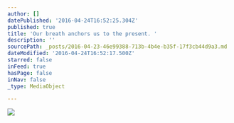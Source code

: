```yaml
---
author: []
datePublished: '2016-04-24T16:52:25.304Z'
published: true
title: 'Our breath anchors us to the present. '
description: ''
sourcePath: _posts/2016-04-23-46e99388-713b-4b4e-b35f-17f3cb44d9a3.md
dateModified: '2016-04-24T16:52:17.500Z'
starred: false
inFeed: true
hasPage: false
inNav: false
_type: MediaObject

---
```

![](https://the-grid-user-content.s3-us-west-2.amazonaws.com/a0ad734e-d593-4b52-88bd-e2742d4155cb.jpg)